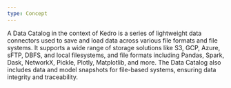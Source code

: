 ```yaml
---
type: Concept
---
```


A Data Catalog in the context of Kedro is a series of lightweight data connectors used to save and load data across various file formats and file systems. It supports a wide range of storage solutions like S3, GCP, Azure, sFTP, DBFS, and local filesystems, and file formats including Pandas, Spark, Dask, NetworkX, Pickle, Plotly, Matplotlib, and more. The Data Catalog also includes data and model snapshots for file-based systems, ensuring data integrity and traceability.